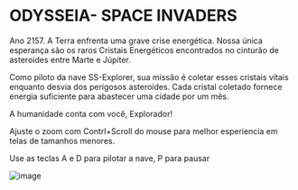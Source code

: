 ﻿# ODYSSEIA- SPACE INVADERS

Ano 2157. A Terra enfrenta uma grave crise energética. Nossa única esperança são os raros Cristais Energéticos encontrados no cinturão de asteroides entre Marte e Júpiter.

Como piloto da nave SS-Explorer, sua missão é coletar esses cristais vitais enquanto desvia dos perigosos asteroides. Cada cristal coletado fornece energia suficiente para abastecer uma cidade por um mês.

A humanidade conta com você, Explorador!

Ajuste o zoom com Contrl+Scroll do mouse para melhor esperiencia em telas de tamanhos menores.

Use as teclas A e D para pilotar a nave, P para pausar

 ![image](https://github.com/user-attachments/assets/c49706a7-6d0c-4787-8769-d73906a024a7)

